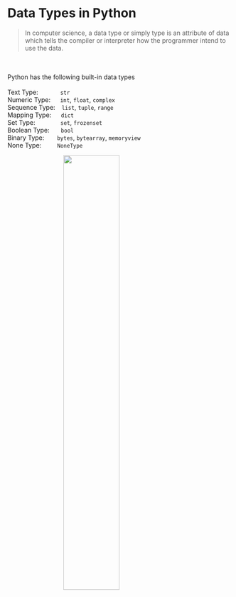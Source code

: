 # Data Types in Python
> In computer science, a data type or simply type is an attribute of data which tells the compiler or interpreter how the programmer intend to use the data.

<br><br>
Python has the following built-in data types <br><br>
Text Type: &emsp;&emsp;&emsp; `str` <br>
Numeric Type: &emsp; `int`, `float`, `complex` <br>
Sequence Type: &ensp; `list`, `tuple`, `range` <br>
Mapping Type: &emsp; `dict` <br>
Set Type: &emsp;&emsp;&emsp;&ensp; `set`, `frozenset` <br>
Boolean Type: &nbsp;&emsp; `bool` <br>
Binary Type: &ensp;&emsp; `bytes`, `bytearray`, `memoryview` <br>
None Type: &emsp;&emsp; `NoneType` <br>

<img style="width:50%; display:block; margin-left:auto; margin-right:auto;" src="https://upload.wikimedia.org/wikipedia/commons/thumb/1/10/Python_3._The_standard_type_hierarchy.png/636px-Python_3._The_standard_type_hierarchy.png"> 
